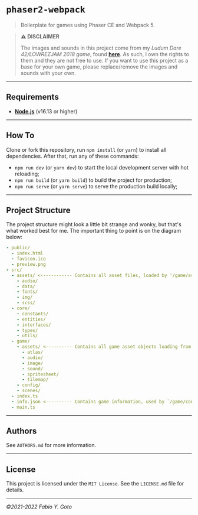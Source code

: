 # `phaser2-webpack`

> Boilerplate for games using Phaser CE and Webpack 5.

> **:warning: DISCLAIMER**
> 
> The images and sounds in this project come from my _Ludum Dare 42/LOWREZJAM 
> 2018 game_, found [**here**](https://github.com/yuigoto/ludum-dare-42). As 
> such, I own the rights to them and they are not free to use. If you want to 
> use this project as a base for your own game, please replace/remove the 
> images and sounds with your own.

---

## Requirements

- [**Node.js**](https://nodejs.org/en/) (v16.13 or higher)	

---

## How To

Clone or fork this repository, run `npm install` (or `yarn`) to install all 
dependencies. After that, run any of these commands:

- `npm run dev` (or `yarn dev`) to start the local development server with hot 
  reloading;
- `npm run build` (or `yarn build`) to build the project for production;
- `npm run serve` (or `yarn serve`) to serve the production build locally;

---

## Project Structure

The project structure might look a little bit strange and wonky, but that's what 
worked best for me. The important thing to point is on the diagram below:

```yaml
- public/
  - index.html
  - favicon.ico
  - preview.png
- src/
  - assets/ <------------ Contains all asset files, loaded by '/game/assets'
    - audio/
    - data/
    - fonts/
    - img/
    - scss/
  - core/
    - constants/
    - entities/
    - interfaces/
    - types/
    - utils/
  - game/
    - assets/ <---------- Contains all game asset objects loading from `/assets`
      - atlas/
      - audio/
      - image/
      - sound/
      - spritesheet/
      - tilemap/
    - config/
    - scenes/
  - index.ts
  - info.json <---------- Contains game information, used by `/game/config`
  - main.ts
```

---

## Authors

See `AUTHORS.md` for more information.

---

## License

This project is licensed under the `MIT License`. See the `LICENSE.md` file for details.

---

_&copy;2021-2022 Fabio Y. Goto_
